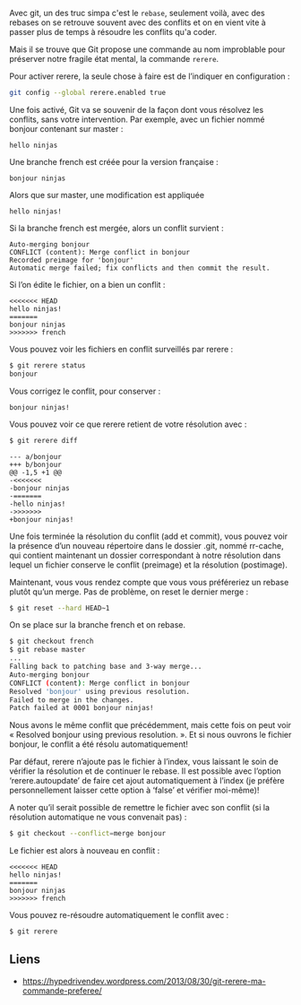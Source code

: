 Avec git, un des truc simpa c'est le `rebase`, seulement voilà, avec des rebases
on se retrouve souvent avec des conflits et on en vient vite à passer plus de temps
à résoudre les conflits qu'a coder.

Mais il se trouve que Git propose une commande au nom improblable pour préserver
notre fragile état mental, la commande `rerere`.

Pour activer rerere, la seule chose à faire est de l’indiquer en configuration :
``` sh
git config --global rerere.enabled true
```

Une fois activé, Git va se souvenir de la façon dont vous résolvez les conflits, sans votre intervention. Par exemple, avec un fichier nommé bonjour contenant sur master :
~~~
hello ninjas
~~~
Une branche french est créée pour la version française :
~~~
bonjour ninjas
~~~
Alors que sur master, une modification est appliquée
~~~
hello ninjas!
~~~
Si la branche french est mergée, alors un conflit survient :

~~~
Auto-merging bonjour
CONFLICT (content): Merge conflict in bonjour
Recorded preimage for 'bonjour'
Automatic merge failed; fix conflicts and then commit the result.
~~~

Si l’on édite le fichier, on a bien un conflit :

~~~
<<<<<<< HEAD
hello ninjas!
=======
bonjour ninjas
>>>>>>> french
~~~
Vous pouvez voir les fichiers en conflit surveillés par rerere :
```sh
$ git rerere status
bonjour
```
Vous corrigez le conflit, pour conserver :
~~~
bonjour ninjas!
~~~
Vous pouvez voir ce que rerere retient de votre résolution avec :

```sh
$ git rerere diff
```
~~~
--- a/bonjour
+++ b/bonjour
@@ -1,5 +1 @@
-<<<<<<<
-bonjour ninjas
-=======
-hello ninjas!
->>>>>>>
+bonjour ninjas!
~~~
Une fois terminée la résolution du conflit (add et commit), vous pouvez voir la
présence d’un nouveau répertoire dans le dossier .git, nommé rr-cache, qui contient
maintenant un dossier correspondant à notre résolution dans lequel un fichier
conserve le conflit (preimage) et la résolution (postimage).

Maintenant, vous vous rendez compte que vous vous préféreriez un rebase plutôt
qu’un merge. Pas de problème, on reset le dernier merge :

```sh
$ git reset --hard HEAD~1
```
On se place sur la branche french et on rebase.

```sh
$ git checkout french
$ git rebase master
...
Falling back to patching base and 3-way merge...
Auto-merging bonjour
CONFLICT (content): Merge conflict in bonjour
Resolved 'bonjour' using previous resolution.
Failed to merge in the changes.
Patch failed at 0001 bonjour ninjas!
```
Nous avons le même conflit que précédemment, mais cette fois on peut voir
« Resolved bonjour using previous resolution. ». Et si nous ouvrons le fichier
bonjour, le conflit a été résolu automatiquement!

Par défaut, rerere n’ajoute pas le fichier à l’index, vous laissant le soin de
vérifier la résolution et de continuer le rebase. Il est possible avec l’option
‘rerere.autoupdate’ de faire cet ajout automatiquement à l’index (je préfère
  personnellement laisser cette option à ‘false’ et vérifier moi-même)!

A noter qu’il serait possible de remettre le fichier avec son conflit (si la
  résolution automatique ne vous convenait pas) :

```sh
$ git checkout --conflict=merge bonjour
```
Le fichier est alors à nouveau en conflit :

~~~
<<<<<<< HEAD
hello ninjas!
=======
bonjour ninjas
>>>>>>> french
~~~
Vous pouvez re-résoudre automatiquement le conflit avec :
```sh
$ git rerere
```

## Liens
* https://hypedrivendev.wordpress.com/2013/08/30/git-rerere-ma-commande-preferee/
